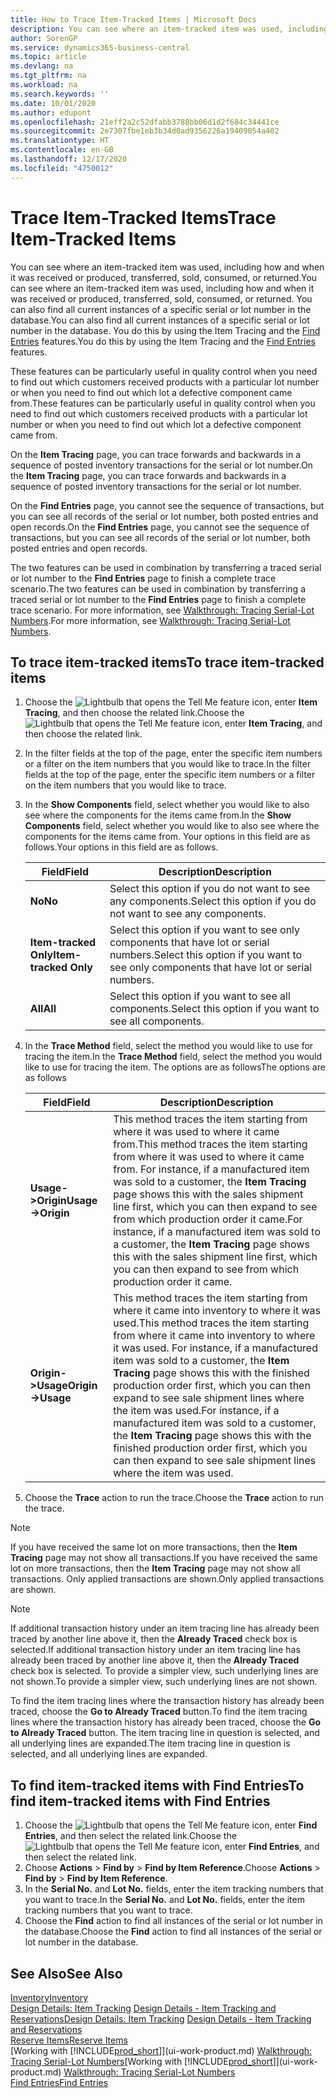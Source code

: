 ```yaml
---
title: How to Trace Item-Tracked Items | Microsoft Docs
description: You can see where an item-tracked item was used, including how and when it was received or produced, transferred, sold, consumed, or returned. You can also find all current instances of a specific serial or lot number in the database. You do this by using the Item Tracing and the Navigate features.
author: SorenGP
ms.service: dynamics365-business-central
ms.topic: article
ms.devlang: na
ms.tgt_pltfrm: na
ms.workload: na
ms.search.keywords: ''
ms.date: 10/01/2020
ms.author: edupont
ms.openlocfilehash: 21eff2a2c52dfabb3788bb06d1d2f684c34441ce
ms.sourcegitcommit: 2e7307fbe1eb3b34d0ad9356226a19409054a402
ms.translationtype: HT
ms.contentlocale: en-GB
ms.lasthandoff: 12/17/2020
ms.locfileid: "4750012"
---
```

# <a name="trace-item-tracked-items"></a><span data-ttu-id="21bd4-105">Trace Item-Tracked Items</span><span class="sxs-lookup"><span data-stu-id="21bd4-105">Trace Item-Tracked Items</span></span>
<span data-ttu-id="21bd4-106">You can see where an item-tracked item was used, including how and when it was received or produced, transferred, sold, consumed, or returned.</span><span class="sxs-lookup"><span data-stu-id="21bd4-106">You can see where an item-tracked item was used, including how and when it was received or produced, transferred, sold, consumed, or returned.</span></span> <span data-ttu-id="21bd4-107">You can also find all current instances of a specific serial or lot number in the database.</span><span class="sxs-lookup"><span data-stu-id="21bd4-107">You can also find all current instances of a specific serial or lot number in the database.</span></span> <span data-ttu-id="21bd4-108">You do this by using the Item Tracing and the [Find Entries](ui-find-entries.md) features.</span><span class="sxs-lookup"><span data-stu-id="21bd4-108">You do this by using the Item Tracing and the [Find Entries](ui-find-entries.md) features.</span></span>  

<span data-ttu-id="21bd4-109">These features can be particularly useful in quality control when you need to find out which customers received products with a particular lot number or when you need to find out which lot a defective component came from.</span><span class="sxs-lookup"><span data-stu-id="21bd4-109">These features can be particularly useful in quality control when you need to find out which customers received products with a particular lot number or when you need to find out which lot a defective component came from.</span></span>  

 <span data-ttu-id="21bd4-110">On the **Item Tracing** page, you can trace forwards and backwards in a sequence of posted inventory transactions for the serial or lot number.</span><span class="sxs-lookup"><span data-stu-id="21bd4-110">On the **Item Tracing** page, you can trace forwards and backwards in a sequence of posted inventory transactions for the serial or lot number.</span></span>  

 <span data-ttu-id="21bd4-111">On the **Find Entries** page, you cannot see the sequence of transactions, but you can see all records of the serial or lot number, both posted entries and open records.</span><span class="sxs-lookup"><span data-stu-id="21bd4-111">On the **Find Entries** page, you cannot see the sequence of transactions, but you can see all records of the serial or lot number, both posted entries and open records.</span></span>  

 <span data-ttu-id="21bd4-112">The two features can be used in combination by transferring a traced serial or lot number to the **Find Entries** page to finish a complete trace scenario.</span><span class="sxs-lookup"><span data-stu-id="21bd4-112">The two features can be used in combination by transferring a traced serial or lot number to the **Find Entries** page to finish a complete trace scenario.</span></span> <span data-ttu-id="21bd4-113">For more information, see [Walkthrough: Tracing Serial-Lot Numbers](walkthrough-tracing-serial-lot-numbers.md).</span><span class="sxs-lookup"><span data-stu-id="21bd4-113">For more information, see [Walkthrough: Tracing Serial-Lot Numbers](walkthrough-tracing-serial-lot-numbers.md).</span></span>  

## <a name="to-trace-item-tracked-items"></a><span data-ttu-id="21bd4-114">To trace item-tracked items</span><span class="sxs-lookup"><span data-stu-id="21bd4-114">To trace item-tracked items</span></span>  

1.  <span data-ttu-id="21bd4-115">Choose the ![Lightbulb that opens the Tell Me feature](media/ui-search/search_small.png "Tell me what you want to do") icon, enter **Item Tracing**, and then choose the related link.</span><span class="sxs-lookup"><span data-stu-id="21bd4-115">Choose the ![Lightbulb that opens the Tell Me feature](media/ui-search/search_small.png "Tell me what you want to do") icon, enter **Item Tracing**, and then choose the related link.</span></span>  
2.  <span data-ttu-id="21bd4-116">In the filter fields at the top of the page, enter the specific item numbers or a filter on the item numbers that you would like to trace.</span><span class="sxs-lookup"><span data-stu-id="21bd4-116">In the filter fields at the top of the page, enter the specific item numbers or a filter on the item numbers that you would like to trace.</span></span>  
3.  <span data-ttu-id="21bd4-117">In the **Show Components** field, select whether you would like to also see where the components for the items came from.</span><span class="sxs-lookup"><span data-stu-id="21bd4-117">In the **Show Components** field, select whether you would like to also see where the components for the items came from.</span></span> <span data-ttu-id="21bd4-118">Your options in this field are as follows.</span><span class="sxs-lookup"><span data-stu-id="21bd4-118">Your options in this field are as follows.</span></span>  

    |<span data-ttu-id="21bd4-119">Field</span><span class="sxs-lookup"><span data-stu-id="21bd4-119">Field</span></span>|<span data-ttu-id="21bd4-120">Description</span><span class="sxs-lookup"><span data-stu-id="21bd4-120">Description</span></span>|  
    |----------------------------------|---------------------------------------|  
    |<span data-ttu-id="21bd4-121">**No**</span><span class="sxs-lookup"><span data-stu-id="21bd4-121">**No**</span></span>|<span data-ttu-id="21bd4-122">Select this option if you do not want to see any components.</span><span class="sxs-lookup"><span data-stu-id="21bd4-122">Select this option if you do not want to see any components.</span></span>|  
    |<span data-ttu-id="21bd4-123">**Item-tracked Only**</span><span class="sxs-lookup"><span data-stu-id="21bd4-123">**Item-tracked Only**</span></span>|<span data-ttu-id="21bd4-124">Select this option if you want to see only components that have lot or serial numbers.</span><span class="sxs-lookup"><span data-stu-id="21bd4-124">Select this option if you want to see only components that have lot or serial numbers.</span></span>|  
    |<span data-ttu-id="21bd4-125">**All**</span><span class="sxs-lookup"><span data-stu-id="21bd4-125">**All**</span></span>|<span data-ttu-id="21bd4-126">Select this option if you want to see all components.</span><span class="sxs-lookup"><span data-stu-id="21bd4-126">Select this option if you want to see all components.</span></span>|  

4.  <span data-ttu-id="21bd4-127">In the **Trace Method** field, select the method you would like to use for tracing the item.</span><span class="sxs-lookup"><span data-stu-id="21bd4-127">In the **Trace Method** field, select the method you would like to use for tracing the item.</span></span> <span data-ttu-id="21bd4-128">The options are as follows</span><span class="sxs-lookup"><span data-stu-id="21bd4-128">The options are as follows</span></span>  

    |<span data-ttu-id="21bd4-129">Field</span><span class="sxs-lookup"><span data-stu-id="21bd4-129">Field</span></span>|<span data-ttu-id="21bd4-130">Description</span><span class="sxs-lookup"><span data-stu-id="21bd4-130">Description</span></span>|  
    |----------------------------------|---------------------------------------|  
    |<span data-ttu-id="21bd4-131">**Usage->Origin**</span><span class="sxs-lookup"><span data-stu-id="21bd4-131">**Usage->Origin**</span></span>|<span data-ttu-id="21bd4-132">This method traces the item starting from where it was used to where it came from.</span><span class="sxs-lookup"><span data-stu-id="21bd4-132">This method traces the item starting from where it was used to where it came from.</span></span> <span data-ttu-id="21bd4-133">For instance, if a manufactured item was sold to a customer, the **Item Tracing** page shows this with the sales shipment line first, which you can then expand to see from which production order it came.</span><span class="sxs-lookup"><span data-stu-id="21bd4-133">For instance, if a manufactured item was sold to a customer, the **Item Tracing** page shows this with the sales shipment line first, which you can then expand to see from which production order it came.</span></span>|  
    |<span data-ttu-id="21bd4-134">**Origin->Usage**</span><span class="sxs-lookup"><span data-stu-id="21bd4-134">**Origin->Usage**</span></span>|<span data-ttu-id="21bd4-135">This method traces the item starting from where it came into inventory to where it was used.</span><span class="sxs-lookup"><span data-stu-id="21bd4-135">This method traces the item starting from where it came into inventory to where it was used.</span></span> <span data-ttu-id="21bd4-136">For instance, if a manufactured item was sold to a customer, the **Item Tracing** page shows this with the finished production order first, which you can then expand to see sale shipment lines where the item was used.</span><span class="sxs-lookup"><span data-stu-id="21bd4-136">For instance, if a manufactured item was sold to a customer, the **Item Tracing** page shows this with the finished production order first, which you can then expand to see sale shipment lines where the item was used.</span></span>|  

5.  <span data-ttu-id="21bd4-137">Choose the **Trace** action to run the trace.</span><span class="sxs-lookup"><span data-stu-id="21bd4-137">Choose the **Trace** action to run the trace.</span></span>  

> [!NOTE]  
>  <span data-ttu-id="21bd4-138">If you have received the same lot on more transactions, then the **Item Tracing** page may not show all transactions.</span><span class="sxs-lookup"><span data-stu-id="21bd4-138">If you have received the same lot on more transactions, then the **Item Tracing** page may not show all transactions.</span></span> <span data-ttu-id="21bd4-139">Only applied transactions are shown.</span><span class="sxs-lookup"><span data-stu-id="21bd4-139">Only applied transactions are shown.</span></span>  

> [!NOTE]  
>  <span data-ttu-id="21bd4-140">If additional transaction history under an item tracing line has already been traced by another line above it, then the **Already Traced** check box is selected.</span><span class="sxs-lookup"><span data-stu-id="21bd4-140">If additional transaction history under an item tracing line has already been traced by another line above it, then the **Already Traced** check box is selected.</span></span> <span data-ttu-id="21bd4-141">To provide a simpler view, such underlying lines are not shown.</span><span class="sxs-lookup"><span data-stu-id="21bd4-141">To provide a simpler view, such underlying lines are not shown.</span></span>  
>   
>  <span data-ttu-id="21bd4-142">To find the item tracing lines where the transaction history has already been traced, choose the **Go to Already Traced** button.</span><span class="sxs-lookup"><span data-stu-id="21bd4-142">To find the item tracing lines where the transaction history has already been traced, choose the **Go to Already Traced** button.</span></span> <span data-ttu-id="21bd4-143">The item tracing line in question is selected, and all underlying lines are expanded.</span><span class="sxs-lookup"><span data-stu-id="21bd4-143">The item tracing line in question is selected, and all underlying lines are expanded.</span></span>  

## <a name="to-find-item-tracked-items-with-find-entries"></a><span data-ttu-id="21bd4-144">To find item-tracked items with Find Entries</span><span class="sxs-lookup"><span data-stu-id="21bd4-144">To find item-tracked items with Find Entries</span></span>  

1. <span data-ttu-id="21bd4-145">Choose the ![Lightbulb that opens the Tell Me feature](media/ui-search/search_small.png "Tell me what you want to do") icon, enter **Find Entries**, and then select the related link.</span><span class="sxs-lookup"><span data-stu-id="21bd4-145">Choose the ![Lightbulb that opens the Tell Me feature](media/ui-search/search_small.png "Tell me what you want to do") icon, enter **Find Entries**, and then select the related link.</span></span>  
2. <span data-ttu-id="21bd4-146">Choose **Actions** > **Find by** > **Find by Item Reference**.</span><span class="sxs-lookup"><span data-stu-id="21bd4-146">Choose **Actions** > **Find by** > **Find by Item Reference**.</span></span>
3. <span data-ttu-id="21bd4-147">In the **Serial No.** and **Lot No.** fields, enter the item tracking numbers that you want to trace.</span><span class="sxs-lookup"><span data-stu-id="21bd4-147">In the **Serial No.** and **Lot No.** fields, enter the item tracking numbers that you want to trace.</span></span>  
4. <span data-ttu-id="21bd4-148">Choose the **Find** action to find all instances of the serial or lot number in the database.</span><span class="sxs-lookup"><span data-stu-id="21bd4-148">Choose the **Find** action to find all instances of the serial or lot number in the database.</span></span>  

## <a name="see-also"></a><span data-ttu-id="21bd4-149">See Also</span><span class="sxs-lookup"><span data-stu-id="21bd4-149">See Also</span></span>  
[<span data-ttu-id="21bd4-150">Inventory</span><span class="sxs-lookup"><span data-stu-id="21bd4-150">Inventory</span></span>](inventory-manage-inventory.md)  
<span data-ttu-id="21bd4-151">[Design Details: Item Tracking](design-details-item-tracking.md)
[Design Details - Item Tracking and Reservations](design-details-item-tracking-and-reservations.md)</span><span class="sxs-lookup"><span data-stu-id="21bd4-151">[Design Details: Item Tracking](design-details-item-tracking.md)
[Design Details - Item Tracking and Reservations](design-details-item-tracking-and-reservations.md)</span></span>  
[<span data-ttu-id="21bd4-152">Reserve Items</span><span class="sxs-lookup"><span data-stu-id="21bd4-152">Reserve Items</span></span>](inventory-how-to-reserve-items.md)  
<span data-ttu-id="21bd4-153">[Working with [!INCLUDE[prod_short](includes/prod_short.md)]](ui-work-product.md)
[Walkthrough: Tracing Serial-Lot Numbers](walkthrough-tracing-serial-lot-numbers.md)</span><span class="sxs-lookup"><span data-stu-id="21bd4-153">[Working with [!INCLUDE[prod_short](includes/prod_short.md)]](ui-work-product.md)
[Walkthrough: Tracing Serial-Lot Numbers](walkthrough-tracing-serial-lot-numbers.md)</span></span>  
[<span data-ttu-id="21bd4-154">Find Entries</span><span class="sxs-lookup"><span data-stu-id="21bd4-154">Find Entries</span></span>](ui-find-entries.md)  
